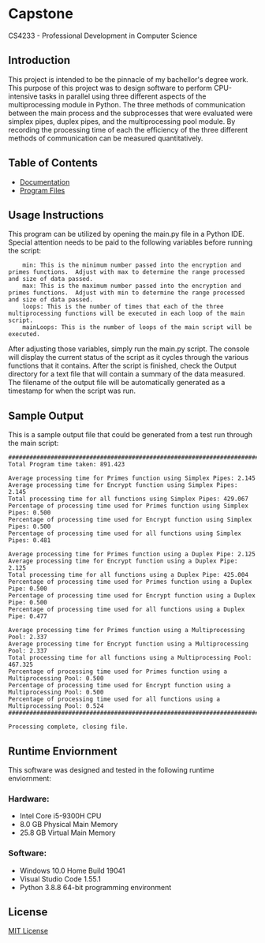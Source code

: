 # Capstone
 CS4233 - Professional Development in Computer Science

## Introduction
This project is intended to be the pinnacle of my bachellor's degree work.  This purpose of this project was to design software to perform CPU-intensive tasks in parallel using three different aspects of the multiprocessing module in Python.  The three methods of communication between the main process and the subprocesses that were evaluated were simplex pipes, duplex pipes, and the multiprocessing pool module.  By recording the processing time of each the efficiency of the three different methods of communication can be measured quantitatively.

## Table of Contents
- [Documentation](Documentation/README.md)
- [Program Files](Program%20Files/README.md)

## Usage Instructions
This program can be utilized by opening the main.py file in a Python IDE.  Special attention needs to be paid to the following variables before running the script:

```
    min: This is the minimum number passed into the encryption and primes functions.  Adjust with max to determine the range processed and size of data passed.
    max: This is the maximum number passed into the encryption and primes functions.  Adjust with min to determine the range processed and size of data passed.
    loops: This is the number of times that each of the three multiprocessing functions will be executed in each loop of the main script.
    mainLoops: This is the number of loops of the main script will be executed.
```

After adjusting those variables, simply run the main.py script.  The console will display the current status of the script as it cycles through the various functions that it contains.  After the script is finished, check the Output directory for a text file that will contain a summary of the data measured.  The filename of the output file will be automatically generated as a timestamp for when the script was run.

## Sample Output
This is a sample output file that could be generated from a test run through the main script:

```
##########################################################################################
Total Program time taken: 891.423

Average processing time for Primes function using Simplex Pipes: 2.145
Average processing time for Encrypt function using Simplex Pipes: 2.145
Total processing time for all functions using Simplex Pipes: 429.067
Percentage of processing time used for Primes function using Simplex Pipes: 0.500
Percentage of processing time used for Encrypt function using Simplex Pipes: 0.500
Percentage of processing time used for all functions using Simplex Pipes: 0.481

Average processing time for Primes function using a Duplex Pipe: 2.125
Average processing time for Encrypt function using a Duplex Pipe: 2.125
Total processing time for all functions using a Duplex Pipe: 425.004
Percentage of processing time used for Primes function using a Duplex Pipe: 0.500
Percentage of processing time used for Encrypt function using a Duplex Pipe: 0.500
Percentage of processing time used for all functions using a Duplex Pipe: 0.477

Average processing time for Primes function using a Multiprocessing Pool: 2.337
Average processing time for Encrypt function using a Multiprocessing Pool: 2.337
Total processing time for all functions using a Multiprocessing Pool: 467.325
Percentage of processing time used for Primes function using a Multiprocessing Pool: 0.500
Percentage of processing time used for Encrypt function using a Multiprocessing Pool: 0.500
Percentage of processing time used for all functions using a Multiprocessing Pool: 0.524
##########################################################################################

Processing complete, closing file.
```

## Runtime Enviornment
This software was designed and tested in the following runtime enviornment:

### Hardware:
- Intel Core i5-9300H CPU
- 8.0 GB Physical Main Memory
- 25.8 GB Virtual Main Memory

### Software:
- Windows 10.0 Home Build 19041
- Visual Studio Code 1.55.1
- Python 3.8.8 64-bit programming environment

## License
[MIT License](LICENSE)
